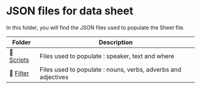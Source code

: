 # JSON files for data sheet

In this folder, you will find the JSON files used to populate the Sheet file.

| Folder      | Description |
| ----------- | ----------- |
| :open_file_folder: [Scripts](https://github.com/jcwieme/data-scripts-star-wars/tree/master/3.%20JSON%20for%20sheet/scripts) | Files used to populate : speaker, text and where |
| :open_file_folder: [Filter](https://github.com/jcwieme/data-scripts-star-wars/tree/master/3.%20JSON%20for%20sheet/filter) | Files used to populate : nouns, verbs, adverbs and adjectives |
